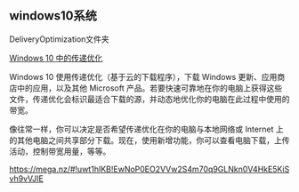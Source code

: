 ## windows10系统
DeliveryOptimization文件夹

[Windows 10 中的传递优化](https://support.microsoft.com/zh-cn/help/4040215/window-10-delivery-optimization)

Windows 10 使用传递优化（基于云的下载程序），下载 Windows 更新、应用商店中的应用，以及其他 Microsoft 产品。若要快速可靠地在你的电脑上获得这些文件，传递优化会标识最适合下载的源，并动态地优化你的电脑在此过程中使用的带宽。

像往常一样，你可以决定是否希望传递优化在你的电脑与本地网络或 Internet 上的其他电脑之间共享部分下载。现在，使用新增功能，你可以查看电脑下载，上传活动，控制带宽用量，等等。

https://mega.nz/#!uwt1hIKB!EwNoP0EO2VVw2S4m70q9GLNkn0V4HkE5KiSvh9vVJIE